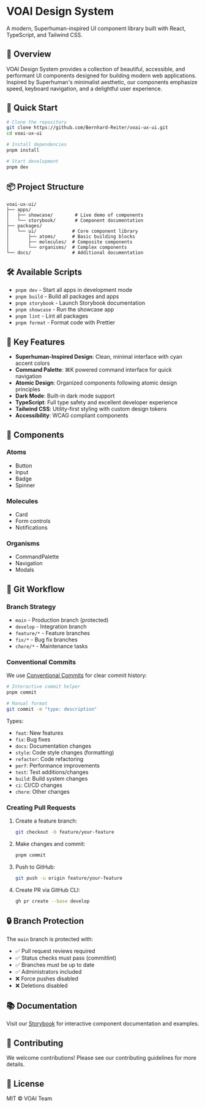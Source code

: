 # VOAI Design System

A modern, Superhuman-inspired UI component library built with React, TypeScript, and Tailwind CSS.

## 🎨 Overview

VOAI Design System provides a collection of beautiful, accessible, and performant UI components designed for building modern web applications. Inspired by Superhuman's minimalist aesthetic, our components emphasize speed, keyboard navigation, and a delightful user experience.

## 🚀 Quick Start

```bash
# Clone the repository
git clone https://github.com/Bernhard-Reiter/voai-ux-ui.git
cd voai-ux-ui

# Install dependencies
pnpm install

# Start development
pnpm dev
```

## 📦 Project Structure

```
voai-ux-ui/
├── apps/
│   ├── showcase/        # Live demo of components
│   └── storybook/       # Component documentation
├── packages/
│   └── ui/             # Core component library
│       ├── atoms/      # Basic building blocks
│       ├── molecules/  # Composite components
│       └── organisms/  # Complex components
└── docs/               # Additional documentation
```

## 🛠️ Available Scripts

- `pnpm dev` - Start all apps in development mode
- `pnpm build` - Build all packages and apps
- `pnpm storybook` - Launch Storybook documentation
- `pnpm showcase` - Run the showcase app
- `pnpm lint` - Lint all packages
- `pnpm format` - Format code with Prettier

## 🎯 Key Features

- **Superhuman-Inspired Design**: Clean, minimal interface with cyan accent colors
- **Command Palette**: ⌘K powered command interface for quick navigation
- **Atomic Design**: Organized components following atomic design principles
- **Dark Mode**: Built-in dark mode support
- **TypeScript**: Full type safety and excellent developer experience
- **Tailwind CSS**: Utility-first styling with custom design tokens
- **Accessibility**: WCAG compliant components

## 🧩 Components

### Atoms
- Button
- Input
- Badge
- Spinner

### Molecules
- Card
- Form controls
- Notifications

### Organisms
- CommandPalette
- Navigation
- Modals

## 🌿 Git Workflow

### Branch Strategy

- `main` - Production branch (protected)
- `develop` - Integration branch
- `feature/*` - Feature branches
- `fix/*` - Bug fix branches
- `chore/*` - Maintenance tasks

### Conventional Commits

We use [Conventional Commits](https://www.conventionalcommits.org/) for clear commit history:

```bash
# Interactive commit helper
pnpm commit

# Manual format
git commit -m "type: description"
```

Types:
- `feat`: New features
- `fix`: Bug fixes
- `docs`: Documentation changes
- `style`: Code style changes (formatting)
- `refactor`: Code refactoring
- `perf`: Performance improvements
- `test`: Test additions/changes
- `build`: Build system changes
- `ci`: CI/CD changes
- `chore`: Other changes

### Creating Pull Requests

1. Create a feature branch:
   ```bash
   git checkout -b feature/your-feature
   ```

2. Make changes and commit:
   ```bash
   pnpm commit
   ```

3. Push to GitHub:
   ```bash
   git push -u origin feature/your-feature
   ```

4. Create PR via GitHub CLI:
   ```bash
   gh pr create --base develop
   ```

## 🔒 Branch Protection

The `main` branch is protected with:
- ✅ Pull request reviews required
- ✅ Status checks must pass (commitlint)
- ✅ Branches must be up to date
- ✅ Administrators included
- ❌ Force pushes disabled
- ❌ Deletions disabled

## 📚 Documentation

Visit our [Storybook](http://localhost:6006) for interactive component documentation and examples.

## 🤝 Contributing

We welcome contributions! Please see our contributing guidelines for more details.

## 📄 License

MIT © VOAI Team